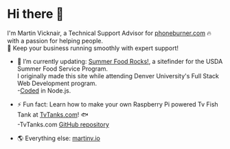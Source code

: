 # Hi there 👋

   I'm Martin Vicknair, a Technical Support Advisor for [phoneburner.com] 🔥 with a passion for helping people.  
🚀 Keep your business running smoothly with expert support!

- 🔭 I’m currently updating: [Summer Food Rocks!], a sitefinder for the USDA Summer Food Service Program.  
    I originally made this site while attending Denver University's Full Stack Web Development program.  
    -[Coded] in Node.js.  

- ⚡ Fun fact: Learn how to make your own Raspberry Pi powered Tv Fish Tank at [TvTanks.com]! 🐟  
    -TvTanks.com [GitHub repository]  
    
- 🌎 Everything else: [martinv.io]

  <!--
  **martinvicknair/martinvicknair** is a ✨ _special_ ✨ repository because its `README.md` (this file) appears on your GitHub profile.

Here are some ideas to get you started:

- 🔭 I’m currently working on ...
- 🌱 I’m currently learning ...
- 👯 I’m looking to collaborate on ...
- 🤔 I’m looking for help with ...
- 💬 Ask me about ...
- 📫 How to reach me: ...
- 😄 Pronouns: ...
- ⚡ Fun fact: ...
  -->

[phoneburner.com]: https://phoneburner.com
[Summer Food Rocks!]: https://summerfoodrocks.org
[Coded]: https://github.com/martinvicknair/summerfoodrocks-node
[TvTanks.com]: https://tvtanks.com
[GitHub repository]: https://github.com/martinvicknair/tvtanks.com
[martinv.io]: https://martinv.io
